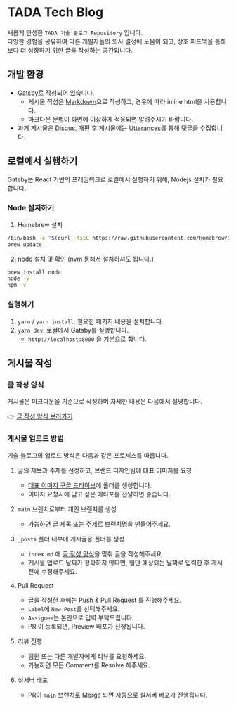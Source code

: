 # TADA Tech Blog

새롭게 탄생한 `TADA 기술 블로그 Repository` 입니다.  
다양한 경험을 공유하여 다른 개발자들의 의사 결정에 도움이 되고, 상호 피드백을 통해 보다 더 성장하기 위한 글을 작성하는 공간입니다.

## 개발 환경

- [Gatsby]로 작성되어 있습니다.
  - 게시물 작성은 [Markdown]으로 작성하고, 경우에 따라 inline html을 사용합니다.
  - 마크다운 문법이 화면에 이상하게 적용되면 알려주시기 바랍니다.
- 과거 게시물은 [Disqus], 개편 후 게시물에는 [Utterances]를 통해 댓글을 수집합니다.

## 로컬에서 실행하기

Gatsby는 React 기반의 프레임워크로 로컬에서 실행하기 위해, Nodejs 설치가 필요합니다.

### Node 설치하기

1. Homebrew 설치
```bash
/bin/bash -c "$(curl -fsSL https://raw.githubusercontent.com/Homebrew/install/HEAD/install.sh)"
brew update
```
2. node 설치 및 확인 (nvm 통해서 설치하셔도 됩니다.)
```bash
brew install node
node -v
npm -v
```

### 실행하기

1. `yarn` / `yarn install`: 필요한 패키지 내용을 설치합니다.
2. `yarn dev`: 로컬에서 Gatsby를 실행합니다.
   - `http://localhost:8000` 을 기본으로 합니다.

## 게시물 작성

### 글 작성 양식

게시물은 마크다운을 기준으로 작성하며 자세한 내용은 다음에서 설명합니다.

👉 [글 작성 양식 보러가기]

### 게시물 업로드 방법

기술 블로그의 업로드 방식은 다음과 같은 프로세스를 따릅니다.

1. 글의 제목과 주제를 선정하고, 브랜드 디자인팀에 대표 이미지를 요청

   - [대표 이미지 구글 드라이브]에 폴더를 생성합니다.
   - 이미지 요청시에 담고 싶은 메타포를 전달하면 좋습니다.

2. `main` 브랜치로부터 개인 브랜치를 생성

   - 가능하면 글 제목 또는 주제로 브랜치명을 만들어주세요.

3. `_posts` 폴더 내부에 게시글용 폴더를 생성

   - `index.md` 에 [글 작성 양식]을 맞춰 글을 작성해주세요.
   - 게시물 업로드 날짜가 정확하지 않다면, 일단 예상되는 날짜로 입력한 후 게시 전에 수정해주세요.

4. Pull Request

   - 글을 작성한 후에는 Push & Pull Request 를 진행해주세요.
   - `Label`에 `New Post`를 선택해주세요.
   - `Assignee`는 본인으로 입력 부탁드립니다.
   - PR 이 등록되면, Preview 배포가 진행됩니다.

5. 리뷰 진행

   - 팀원 또는 다른 개발자에게 리뷰를 요청하세요.
   - 가능하면 모든 Comment를 Resolve 해주세요.

6. 실서버 배포
   - PR이 `main` 브랜치로 Merge 되면 자동으로 실서버 배포가 진행됩니다.

[gatsby]: https://www.gatsbyjs.com/
[markdown]: http://daringfireball.net/projects/markdown/
[disqus]: https://disqus.com/
[utterances]: https://utteranc.es/
[글 작성 양식 보러가기]: https://github.com/VCNC/tada-tech-blog/tree/main/_posts#readme
[글 작성 양식]: #글-작성-양식
[대표 이미지 구글 드라이브]: https://drive.google.com/drive/u/1/folders/12bWBSvZ39IgqGOo4SgOqYE4Mi616GxoK

